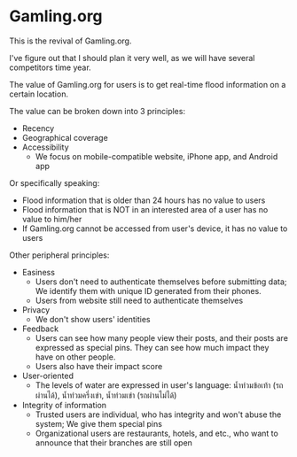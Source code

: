 Gamling.org
=============================

This is the revival of Gamling.org.

I've figure out that I should plan it very well, as we will have several competitors time year.

The value of Gamling.org for users is to get real-time flood information on a certain location.

The value can be broken down into 3 principles:

* Recency
* Geographical coverage
* Accessibility
  * We focus on mobile-compatible website, iPhone app, and Android app

Or specifically speaking:

* Flood information that is older than 24 hours has no value to users
* Flood information that is NOT in an interested area of a user has no value to him/her
* If Gamling.org cannot be accessed from user's device, it has no value to users

Other peripheral principles:

* Easiness
  * Users don't need to authenticate themselves before submitting data; We identify them with unique ID generated from their phones.
  * Users from website still need to authenticate themselves
* Privacy
  * We don't show users' identities
* Feedback
  * Users can see how many people view their posts, and their posts are expressed as special pins. They can see how much impact they have on other people.
  * Users also have their impact score
* User-oriented
  * The levels of water are expressed in user's language: น้ำท่วมข้อเท้า (รถผ่านได้), น้ำท่วมครึ่งเข่า, น้ำท่วมเข่า (รถผ่านไม่ได้)
* Integrity of information
  * Trusted users are individual, who has integrity and won't abuse the system; We give them special pins
  * Organizational users are restaurants, hotels, and etc., who want to announce that their branches are still open


